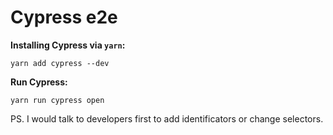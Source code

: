 # Cypress e2e

**Installing Cypress via `yarn`:**

`yarn add cypress --dev`

**Run Cypress:**

`yarn run cypress open`

PS. I would talk to developers first to add identificators or change selectors.
